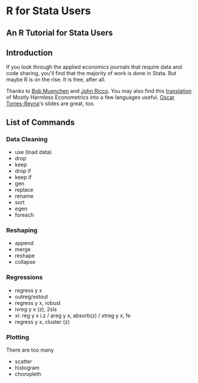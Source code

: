 # R for Stata Users
## An R Tutorial for Stata Users

## Introduction
If you look through the applied economics journals that require data and code sharing, you'll find that the majority of work is done in Stata. But maybe R is on the rise. It is free, after all.

Thanks to [Bob Muenchen](http://r4stats.com/) and [John Ricco](http://johnricco.github.io/2016/06/14/stata-dplyr/). You may also find this [translation](https://github.com/vikjam/mostly-harmless-replication) of Mostly Harmless Econometrics into a few languages useful.  [Oscar Torres-Reyna](http://www.princeton.edu/~otorres/RStata.pdf)'s slides are great, too.

## List of Commands

### Data Cleaning
* use (load data)
* drop
* keep 
* drop if
* keep if
* gen
* replace
* rename
* sort
* egen
* foreach 

### Reshaping
* append
* merge
* reshape
* collapse

### Regressions
* regress y x
* outreg/estout
* regress y x, robust
* ivreg y x (z), 2sls
* xi: reg y x i.z / areg y x, absorb(z) / xtreg y x, fe
* regress y x, cluster (z)

### Plotting
There are too many
* scatter
* histogram
* choropleth
